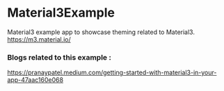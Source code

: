 # Material3Example
Material3 example app to showcase theming related to Material3. https://m3.material.io/

### Blogs related to this example :
https://pranaypatel.medium.com/getting-started-with-material3-in-your-app-47aac160e068
